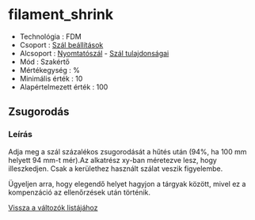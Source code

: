 # filament\_shrink

* Technológia : FDM
* Csoport : [Szál beállítások](../filament_settings/filament_settings.md)
* Alcsoport : [Nyomtatószál](../filament_settings/filament_settings.md#filament) - [Szál tulajdonságai](../filament_settings/filament_settings.md#propriétés-du-filament)
* Mód : Szakértő
* Mértékegység : %
* Minimális érték :  10
* Alapértelmezett érték : 100

## Zsugorodás

### Leírás

Adja meg a szál százalékos zsugorodását a hűtés után \(94%, ha 100 mm helyett 94 mm-t mér\).Az alkatrész xy-ban méretezve lesz, hogy illeszkedjen. Csak a kerülethez használt szálat veszik figyelembe.

Ügyeljen arra, hogy elegendő helyet hagyjon a tárgyak között, mivel ez a kompenzáció az ellenőrzések után történik.

[Vissza a változók listájához](../../variable_list)

